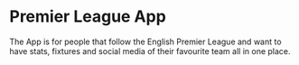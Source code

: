 # Premier League App

The App is for people that follow the English Premier League and want to have stats, fixtures and social media of their favourite team all in one place.


